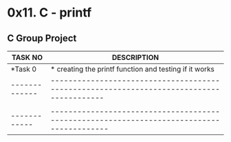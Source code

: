 # 0x11. C - printf

## **C Group Project**

| TASK NO     | DESCRIPTION                                                                              |
|-------------| -----------------------------------------------------------------------------------------|
|*Task 0      | * creating the printf function and testing if it works                                   |
|-------------|  ----------------------------------------------------------------------------------------|
|                                                                                                        |
| ------------| -----------------------------------------------------------------------------------------|
